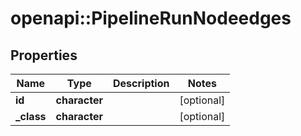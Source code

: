 # openapi::PipelineRunNodeedges


## Properties
Name | Type | Description | Notes
------------ | ------------- | ------------- | -------------
**id** | **character** |  | [optional] 
**_class** | **character** |  | [optional] 


